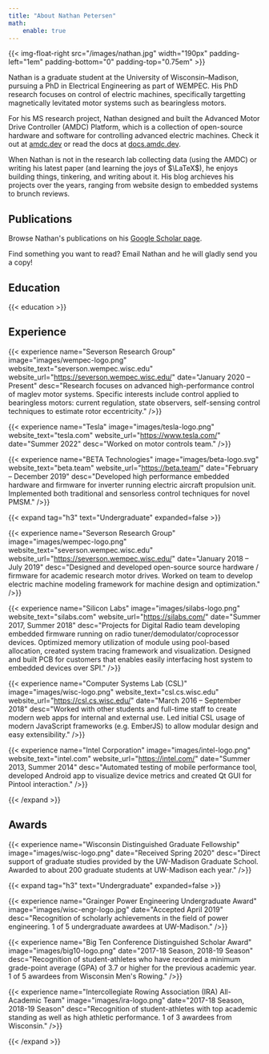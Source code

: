 ```yaml
---
title: "About Nathan Petersen"
math:
    enable: true
---
```


{{< img-float-right src="/images/nathan.jpg" width="190px" padding-left="1em" padding-bottom="0" padding-top="0.75em" >}}

Nathan is a graduate student at the University of Wisconsin–Madison, pursuing a PhD in Electrical Engineering as part of WEMPEC. His PhD research focuses on control of electric machines, specifically targetting magnetically levitated motor systems such as bearingless motors.

For his MS research project, Nathan designed and built the Advanced Motor Drive Controller (AMDC) Platform, which is a collection of open-source hardware and software for controlling advanced electric machines. Check it out at [amdc.dev](https://amdc.dev/) or read the docs at [docs.amdc.dev](https://docs.amdc.dev/).

When Nathan is not in the research lab collecting data (using the AMDC) or writing his latest paper (and learning the joys of $\LaTeX$), he enjoys building things, tinkering, and writing about it. His blog archieves his projects over the years, ranging from website design to embedded systems to brunch reviews.

<!--
He believes that technologies are most disruptive when a passionate individual spans their entire lifetime — starting with initial research, to concept conception, through design and prototyping, to entrepreneurial roll out. Through his studies, he strives to change the world using this process.

To achieve high performance control of electric machines, cross-domain knowledge is required. The underlying physics must be understood, control theory must be applied, and high performance embedded systems must be used for implementation. Nathan thrives in multi-disciplinary environments, where his research and experience gives him the tools to succeed.
-->

## Publications

Browse Nathan's publications on his [Google Scholar page](https://scholar.google.com/citations?oan5hE4AAAAJ).

Find something you want to read? Email Nathan and he will gladly send you a copy!

## Education

{{< education >}} 

## Experience

{{< experience 
    name="Severson Research Group"
    image="images/wempec-logo.png"
    website_text="severson.wempec.wisc.edu"
    website_url="https://severson.wempec.wisc.edu/"
    date="January 2020 – Present"
    desc="Research focuses on advanced high-performance control of maglev motor systems. Specific interests include control applied to bearingless motors: current regulation, state observers, self-sensing control techniques to estimate rotor eccentricity."
/>}}

{{< experience 
    name="Tesla"
    image="images/tesla-logo.png"
    website_text="tesla.com"
    website_url="https://www.tesla.com/"
    date="Summer 2022"
    desc="Worked on motor controls team."
/>}}

{{< experience 
    name="BETA Technologies"
    image="images/beta-logo.svg"
    website_text="beta.team"
    website_url="https://beta.team/"
    date="February – December 2019"
    desc="Developed high performance embedded hardware and firmware for inverter running electric aircraft propulsion unit. Implemented both traditional and sensorless control techniques for novel PMSM."
/>}}

{{< expand tag="h3" text="Undergraduate" expanded=false >}}

{{< experience 
    name="Severson Research Group"
    image="images/wempec-logo.png"
    website_text="severson.wempec.wisc.edu"
    website_url="https://severson.wempec.wisc.edu/"
    date="January 2018 – July 2019"
    desc="Designed and developed open-source source hardware / firmware for academic research motor drives. Worked on team to develop electric machine modeling framework for machine design and optimization."
/>}}

{{< experience 
    name="Silicon Labs"
    image="images/silabs-logo.png"
    website_text="silabs.com"
    website_url="https://silabs.com/"
    date="Summer 2017, Summer 2018"
    desc="Projects for Digital Radio team developing embedded firmware running on radio tuner/demodulator/coprocessor devices. Optimized memory utilization of module using pool-based allocation, created system tracing framework and visualization. Designed and built PCB for customers that enables easily interfacing host system to embedded devices over SPI."
/>}}

{{< experience 
    name="Computer Systems Lab (CSL)"
    image="images/wisc-logo.png"
    website_text="csl.cs.wisc.edu"
    website_url="https://csl.cs.wisc.edu/"
    date="March 2016 – September 2018"
    desc="Worked with other students and full-time staff to create modern web apps for internal and external use. Led initial CSL usage of modern JavaScript frameworks (e.g. EmberJS) to allow modular design and easy extensibility."
/>}}

{{< experience 
    name="Intel Corporation"
    image="images/intel-logo.png"
    website_text="intel.com"
    website_url="https://intel.com/"
    date="Summer 2013, Summer 2014"
    desc="Automated testing of mobile performance tool, developed Android app to visualize device metrics and created Qt GUI for Pintool interaction."
/>}}

{{< /expand >}}

## Awards

{{< experience 
    name="Wisconsin Distinguished Graduate Fellowship"
    image="images/wisc-logo.png"
    date="Received Spring 2020"
    desc="Direct support of graduate studies provided by the UW-Madison Graduate School. Awarded to about 200 graduate students at UW-Madison each year."
/>}}

{{< expand tag="h3" text="Undergraduate" expanded=false >}}

{{< experience 
    name="Grainger Power Engineering Undergraduate Award"
    image="images/wisc-engr-logo.jpg"
    date="Accepted April 2019"
    desc="Recognition of scholarly achievements in the field of power engineering. 1 of 5 undergraduate awardees at UW-Madison."
/>}}

{{< experience 
    name="Big Ten Conference Distinguished Scholar Award"
    image="images/big10-logo.png"
    date="2017-18 Season, 2018-19 Season"
    desc="Recognition of student-athletes who have recorded a minimum grade-point average (GPA) of 3.7 or higher for the previous academic year. 1 of 5 awardees from Wisconsin Men's Rowing."
/>}}

{{< experience 
    name="Intercollegiate Rowing Association (IRA) All-Academic Team"
    image="images/ira-logo.png"
    date="2017-18 Season, 2018-19 Season"
    desc="Recognition of student-athletes with top academic standing as well as high athletic performance. 1 of 3 awardees from Wisconsin."
/>}}

{{< /expand >}}